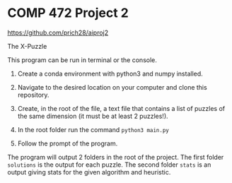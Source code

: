 # COMP 472 Project 2
https://github.com/prich28/aiproj2

The X-Puzzle

This program can be run in terminal or the console.

1. Create a conda environment with python3 and numpy installed.

2. Navigate to the desired location on your computer and clone this repository.

3. Create, in the root of the file, a text file that contains a list of puzzles of the same dimension (it must be at least 2 puzzles!).

4. In the root folder run the command `python3 main.py`

5. Follow the prompt of the program.


The program will output 2 folders in the root of the project.
The first folder `solutions` is the output for each puzzle.
The second folder `stats` is an output giving stats for the given algorithm and heuristic.
